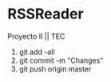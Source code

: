 RSSReader
==========

Proyecto II || TEC

1. git add -all
2. git commit -m "Changes"
3. git push origin master
